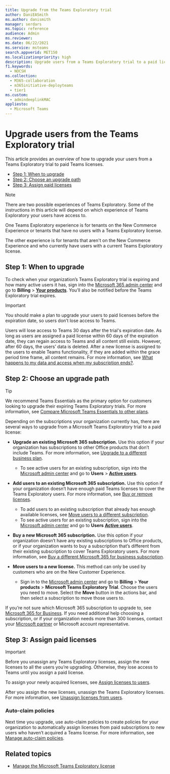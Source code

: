 ```yaml
---
title: Upgrade from the Teams Exploratory trial
author: DaniEASmith
ms.author: danismith
manager: serdars
ms.topic: reference
audience: Admin
ms.reviewer: 
ms.date: 06/22/2021
ms.service: msteams
search.appverid: MET150
ms.localizationpriority: high
description: Upgrade users from a Teams Exploratory trial to a paid license.
f1.keywords: 
  - NOCSH
ms.collection: 
  - M365-collaboration
  - m365initiative-deployteams
  - tier1
ms.custom:
  - admindeeplinkMAC
appliesto: 
  - Microsoft Teams
---
```


# Upgrade users from the Teams Exploratory trial

This article provides an overview of how to upgrade your users from a Teams Exploratory trial to paid Teams licenses.

- [Step 1: When to upgrade](#step-1-when-to-upgrade)
- [Step 2: Choose an upgrade path](#step-2-choose-an-upgrade-path)
- [Step 3: Assign paid licenses](#step-3-assign-paid-licenses)

> [!NOTE]
> There are two possible experiences of Teams Exploratory. Some of the instructions in this article will depend on which experience of Teams Exploratory your users have access to.
>
> One Teams Exploratory experience is for tenants on the New Commerce Experience or tenants that have no users with a Teams Exploratory license.
>
> The other experience is for tenants that aren't on the New Commerce Experience and who currently have users with a current Teams Exploratory license.

## Step 1: When to upgrade  

To check when your organization’s Teams Exploratory trial is expiring and how many active users it has, sign into the [Microsoft 365 admin center](https://go.microsoft.com/fwlink/p/?linkid=2024339) and go to **Billing** > [**Your products**](https://go.microsoft.com/fwlink/p/?linkid=842054). You’ll also be notified before the Teams Exploratory trial expires.

> [!IMPORTANT]
> You should make a plan to upgrade your users to paid licenses before the expiration date, so users don’t lose access to Teams.
>
> Users will lose access to Teams 30 days after the trial's expiration date. As long as users are assigned a paid license within 60 days of the expiration date, they can regain access to Teams and all content still exists. However, after 60 days, the users’ data is deleted. After a new license is assigned to the users to enable Teams functionality, if they are added within the grace period time frame, all content remains. For more information, see [What happens to my data and access when my subscription ends?](/microsoft-365/commerce/subscriptions/what-if-my-subscription-expires).

## Step 2: Choose an upgrade path

> [!TIP]
> We recommend Teams Essentials as the primary option for customers looking to upgrade their expiring Teams Exploratory trials. For more information, see [Compare Microsoft Teams Essentials to other plans](get-started-with-teams-essentials.md#how-does-microsoft-teams-essentials-compare-to-other-microsoft-teams-plans).

Depending on the subscriptions your organization currently has, there are several ways to upgrade from a Microsoft Teams Exploratory trial to a paid license:

- **Upgrade an existing Microsoft 365 subscription.** Use this option if your organization has subscriptions to other Office products that don’t include Teams. For more information, see [Upgrade to a different business plan](/microsoft-365/commerce/subscriptions/upgrade-to-different-plan).
  - To see active users for an existing subscription, sign into the [Microsoft admin center](https://go.microsoft.com/fwlink/p/?linkid=2024339) and go to **Users** > [**Active users**](https://go.microsoft.com/fwlink/p/?linkid=834822).

- **Add users to an existing Microsoft 365 subscription.** Use this option if your organization doesn’t have enough paid Teams licenses to cover the Teams Exploratory users. For more information, see [Buy or remove licenses](/microsoft-365/commerce/licenses/buy-licenses).  
  - To add users to an existing subscription that already has enough available licenses, see [Move users to a different subscription](/microsoft-365/commerce/subscriptions/move-users-different-subscription).
  - To see active users for an existing subscription, sign into the [Microsoft admin center](https://go.microsoft.com/fwlink/p/?linkid=2024339) and go to **Users** [**Active users**](https://go.microsoft.com/fwlink/p/?linkid=834822).

- **Buy a new Microsoft 365 subscription.** Use this option if your organization doesn’t have any existing subscriptions to Office products, or if your organization wants to buy a subscription that’s different from their existing subscription to cover Teams Exploratory users. For more information, see [Buy a different Microsoft 365 for business subscription](/microsoft-365/commerce/try-or-buy-microsoft-365\#buy-a-different-subscription).

- **Move users to a new license.** This method can only be used by customers who are on the New Customer Experience.
  - Sign in to the [Microsoft admin center](https://go.microsoft.com/fwlink/p/?linkid=2024339) and go to **Billing** > **Your products** > **Microsoft Teams Exploratory Trial**. Choose the users you need to move. Select the **Move** button in the actions bar, and then select a subscription to move those users to.

If you’re not sure which Microsoft 365 subscription to upgrade to, see [Microsoft 365 for Business](https://www.microsoft.com/microsoft-365/business#coreui-heading-hiatrep). If you need additional help choosing a subscription, or if your organization needs more than 300 licenses, contact your [Microsoft partner](https://www.microsoft.com/solution-providers/home) or Microsoft account representative.

## Step 3: Assign paid licenses

> [!IMPORTANT]
> Before you unassign any Teams Exploratory licenses, assign the new licenses to all the users you’re upgrading. Otherwise, they lose access to Teams until you assign a paid license.  

To assign your newly acquired licenses, see [Assign licenses to users](/microsoft-365/admin/manage/assign-licenses-to-users).  

After you assign the new licenses, unassign the Teams Exploratory licenses. For more information, see [Unassign licenses from users](/microsoft-365/admin/manage/remove-licenses-from-users).

### Auto-claim policies

Next time you upgrade, use auto-claim policies to create policies for your organization to automatically assign licenses from paid subscriptions to new users who haven’t acquired a Teams license. For more information, see [Manage auto-claim policies](/microsoft-365/commerce/licenses/manage-auto-claim-policies).

## Related topics

- [Manage the Microsoft Teams Exploratory license](teams-exploratory.md)
